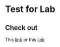 # Test for Lab

## Check out
This [link](https://en.wikipedia.org/wiki/Ada_Lovelace)
or this [link](https://en.wikipedia.org/wiki/Majs)